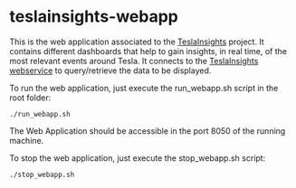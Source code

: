 # teslainsights-webapp

This is the web application associated to the [TeslaInsights](https://github.com/MiguelPeralvo/teslainsights) project. It contains different dashboards that help to gain insights, in real time, of the most relevant events around Tesla. It connects to the [TeslaInsights webservice](https://github.com/MiguelPeralvo/teslainsights-webservice) to query/retrieve the data to be displayed.

To run the web application, just execute the run_webapp.sh script in the root folder:

```
./run_webapp.sh

```

The Web Application should be accessible in the port 8050 of the running machine.


To stop the web application, just execute the stop_webapp.sh script:

```
./stop_webapp.sh
```
